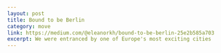 ```yaml
---
layout: post
title: Bound to be Berlin
category: move
link: https://medium.com/@eleanorkh/bound-to-be-berlin-25e2b585a703
excerpt: We were entranced by one of Europe's most exciting cities
---
```

